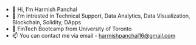 - 👋 Hi, I’m Harmish Panchal
- 👀 I’m intrested in Technical Support, Data Analytics, Data Visualization, Blockchain, Solidity, DApps
- 🌱 FinTech Bootcamp from University of Toronto
- 📫 You can contact me via email - harmishpanchal16@gmail.com

<!---
happie16/happie16 is a ✨ special ✨ repository because its `README.md` (this file) appears on your GitHub profile.
You can click the Preview link to take a look at your changes.
--->

